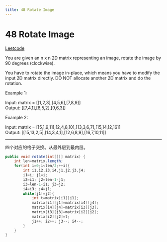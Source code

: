 ```yaml
---
title: 48 Rotate Image
---
```


# 48 Rotate Image

[Leetcode](https://leetcode.com/problems/rotate-image/)

You are given an n x n 2D matrix representing an image, rotate the image by 90 degrees (clockwise).

You have to rotate the image in-place, which means you have to modify the input 2D matrix directly. DO NOT allocate another 2D matrix and do the rotation.

 

Example 1:

Input: matrix = [[1,2,3],[4,5,6],[7,8,9]]  
Output: [[7,4,1],[8,5,2],[9,6,3]]  

Example 2:

Input: matrix = [[5,1,9,11],[2,4,8,10],[13,3,6,7],[15,14,12,16]]  
Output: [[15,13,2,5],[14,3,4,1],[12,6,8,9],[16,7,10,11]]  

---

四个对应的格子交换。从最外层到最内层。

```java
public void rotate(int[][] matrix) {
    int len=matrix.length;
    for(int i=0;i<len/2;++i){
        int i1,i2,i3,i4,j1,j2,j3,j4;
        i1=i; j1=i;
        i2=i1; j2=len-1-j1;
        i3=len-1-i1; j3=j2;
        i4=i3; j4=j1;
        while(j1!=j2){
            int t=matrix[i1][j1];
            matrix[i1][j1]=matrix[i4][j4];
            matrix[i4][j4]=matrix[i3][j3];
            matrix[i3][j3]=matrix[i2][j2];
            matrix[i2][j2]=t;
            j1++; i2++; j3--; i4--;
        }
    }
}
```